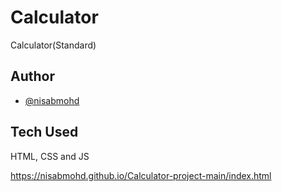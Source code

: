 # Calculator

Calculator(Standard)

## Author
- [@nisabmohd](https://github.com/nisabmohd)
 
## Tech Used
HTML, CSS and JS


https://nisabmohd.github.io/Calculator-project-main/index.html

